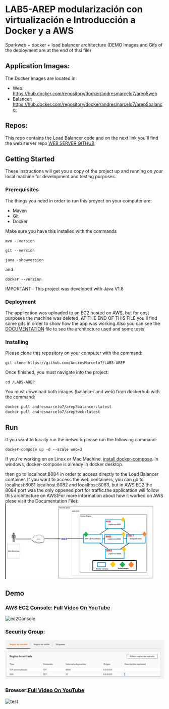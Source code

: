 # LAB5-AREP  modularización con virtualización e Introducción a Docker y a AWS
Sparkweb + docker + load balancer architecture 
(DEMO Images and Gifs of the deployment are at the end of thsi file)

## Application Images:
The Docker Images are  located in:  
- Web: https://hub.docker.com/repository/docker/andresmarcelo7/arep5web
- Balancer: https://hub.docker.com/repository/docker/andresmarcelo7/arep5balancer

## Repos: 
This repo contains the Load Balancer code and on the next link you'll find  the web server repo [WEB SERVER GITHUB](https://github.com/AndresMarcelo7/WebServerDocker)
## Getting Started
These instructions will get you a copy of the project up and running on your local machine for development and testing purposes.
### Prerequisites
The things you need in order to run this proyect on your computer are:
- Maven
- Git  
- Docker

Make sure you have this installed with the commands
```
mvn --version
```
```
git --version
```
```
java -showversion
```
and 
```
docker --version
```

IMPORTANT : This project was developed with Java V1.8

### Deployment
The application was uploaded to an EC2 hosted on AWS, but for cost purposes the machine was deleted, AT THE END OF THIS FILE you'll find some gifs in order to show how the app was working.Also you can see the [DOCUMENTATION](/Documentacion.pdf) file to see the architecture used and some tests.

### Installing
Please clone this repository on your computer with the command:

```
git clone https://github.com/AndresMarcelo7/LAB5-AREP
```
Once finished, you must navigate into the project:
```
cd /LAB5-AREP
```
You must download both images (balancer and web) from dockerhub with the command:  
```
docker pull andresmarcelo7/arep5balancer:latest
docker pull andresmarcelo7/arep5web:latest
```
## Run

If you want to locally run the network please run the following command:
```
docker-compose up -d --scale web=3
```
If you're working on an Linux or Mac Machine, [install docker-compose](https://docs.docker.com/compose/install/).
In windows, docker-compose is already in docker desktop.

then go to localhost:8084 in order to access directly to the Load Balancer container.
If you want to access the web containers, you can go to localhost:8081,localhost:8082 and localhost:8083, but in AWS EC2 the 8084 port was the only oppened port for traffic.the applicattion will follow this architecture on AWS(For more information about how it worked on AWS plese visit the Documentation File):
![Architecture](img/architecture.png)

## Demo
### AWS EC2 Console: [Full Video On YouTube](https://youtu.be/4VI-g27sb3c)
![ec2Console](https://media.giphy.com/media/ZXLFI4pUR1IobObOV0/giphy.gif)
### Security Group:
![sec](img/10SecurityGroup.jpg)
### Browser:[Full Video On YouTube](https://youtu.be/bR5paW5PH4U)
![test](https://media.giphy.com/media/9XF9nAdz2Iejqno5zS/giphy.gif)
